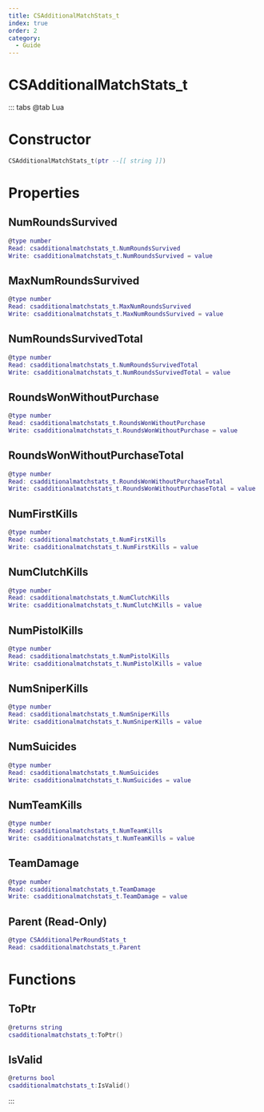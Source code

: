 ```yaml
---
title: CSAdditionalMatchStats_t
index: true
order: 2
category:
  - Guide
---
```


# CSAdditionalMatchStats_t

::: tabs
@tab Lua
# Constructor
```lua
CSAdditionalMatchStats_t(ptr --[[ string ]])
```
# Properties
## NumRoundsSurvived 
```lua
@type number
Read: csadditionalmatchstats_t.NumRoundsSurvived
Write: csadditionalmatchstats_t.NumRoundsSurvived = value
```
## MaxNumRoundsSurvived 
```lua
@type number
Read: csadditionalmatchstats_t.MaxNumRoundsSurvived
Write: csadditionalmatchstats_t.MaxNumRoundsSurvived = value
```
## NumRoundsSurvivedTotal 
```lua
@type number
Read: csadditionalmatchstats_t.NumRoundsSurvivedTotal
Write: csadditionalmatchstats_t.NumRoundsSurvivedTotal = value
```
## RoundsWonWithoutPurchase 
```lua
@type number
Read: csadditionalmatchstats_t.RoundsWonWithoutPurchase
Write: csadditionalmatchstats_t.RoundsWonWithoutPurchase = value
```
## RoundsWonWithoutPurchaseTotal 
```lua
@type number
Read: csadditionalmatchstats_t.RoundsWonWithoutPurchaseTotal
Write: csadditionalmatchstats_t.RoundsWonWithoutPurchaseTotal = value
```
## NumFirstKills 
```lua
@type number
Read: csadditionalmatchstats_t.NumFirstKills
Write: csadditionalmatchstats_t.NumFirstKills = value
```
## NumClutchKills 
```lua
@type number
Read: csadditionalmatchstats_t.NumClutchKills
Write: csadditionalmatchstats_t.NumClutchKills = value
```
## NumPistolKills 
```lua
@type number
Read: csadditionalmatchstats_t.NumPistolKills
Write: csadditionalmatchstats_t.NumPistolKills = value
```
## NumSniperKills 
```lua
@type number
Read: csadditionalmatchstats_t.NumSniperKills
Write: csadditionalmatchstats_t.NumSniperKills = value
```
## NumSuicides 
```lua
@type number
Read: csadditionalmatchstats_t.NumSuicides
Write: csadditionalmatchstats_t.NumSuicides = value
```
## NumTeamKills 
```lua
@type number
Read: csadditionalmatchstats_t.NumTeamKills
Write: csadditionalmatchstats_t.NumTeamKills = value
```
## TeamDamage 
```lua
@type number
Read: csadditionalmatchstats_t.TeamDamage
Write: csadditionalmatchstats_t.TeamDamage = value
```
## Parent (Read-Only)
```lua
@type CSAdditionalPerRoundStats_t
Read: csadditionalmatchstats_t.Parent
```
# Functions
## ToPtr
```lua
@returns string
csadditionalmatchstats_t:ToPtr()
```
## IsValid
```lua
@returns bool
csadditionalmatchstats_t:IsValid()
```

:::